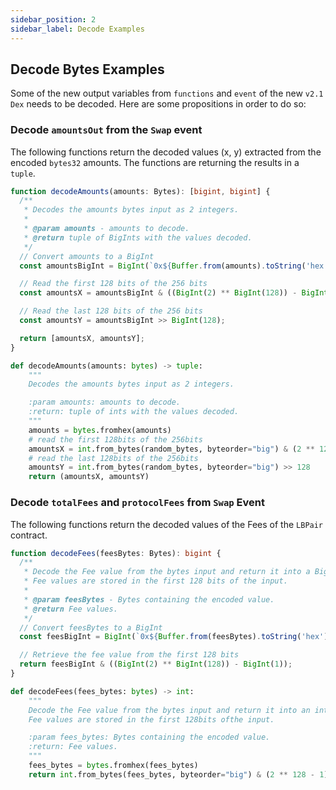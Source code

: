 ```yaml
---
sidebar_position: 2
sidebar_label: Decode Examples
---
```


## Decode Bytes Examples

Some of the new output variables from `functions` and `event` of the new `v2.1 Dex` needs to be decoded. Here are some propositions in order to do so: <br/>

### Decode `amountsOut` from the `Swap` event

The following functions return the decoded values (x, y) extracted from the encoded `bytes32` amounts. The functions are returning the results in a `tuple`.

```typescript
function decodeAmounts(amounts: Bytes): [bigint, bigint] {
  /**
   * Decodes the amounts bytes input as 2 integers.
   *
   * @param amounts - amounts to decode.
   * @return tuple of BigInts with the values decoded.
   */
  // Convert amounts to a BigInt
  const amountsBigInt = BigInt(`0x${Buffer.from(amounts).toString('hex')}`);

  // Read the first 128 bits of the 256 bits
  const amountsX = amountsBigInt & ((BigInt(2) ** BigInt(128)) - BigInt(1));

  // Read the last 128 bits of the 256 bits
  const amountsY = amountsBigInt >> BigInt(128);

  return [amountsX, amountsY];
}
```

```python
def decodeAmounts(amounts: bytes) -> tuple:
    """
    Decodes the amounts bytes input as 2 integers.

    :param amounts: amounts to decode.
    :return: tuple of ints with the values decoded.
    """
    amounts = bytes.fromhex(amounts)
    # read the first 128bits of the 256bits
    amountsX = int.from_bytes(random_bytes, byteorder="big") & (2 ** 128 - 1)
    # read the last 128bits of the 256bits
    amountsY = int.from_bytes(random_bytes, byteorder="big") >> 128
    return (amountsX, amountsY)
```

### Decode `totalFees` and `protocolFees` from `Swap` Event

The following functions return the decoded values of the Fees of the `LBPair` contract.

```typescript
function decodeFees(feesBytes: Bytes): bigint {
  /**
   * Decode the Fee value from the bytes input and return it into a BigInt.
   * Fee values are stored in the first 128 bits of the input.
   *
   * @param feesBytes - Bytes containing the encoded value.
   * @return Fee values.
   */
  // Convert feesBytes to a BigInt
  const feesBigInt = BigInt(`0x${Buffer.from(feesBytes).toString('hex')}`);

  // Retrieve the fee value from the first 128 bits
  return feesBigInt & ((BigInt(2) ** BigInt(128)) - BigInt(1));
}
```

```python
def decodeFees(fees_bytes: bytes) -> int:
    """
    Decode the Fee value from the bytes input and return it into an int.
    Fee values are stored in the first 128bits ofthe input.

    :param fees_bytes: Bytes containing the encoded value.
    :return: Fee values.
    """
    fees_bytes = bytes.fromhex(fees_bytes)
    return int.from_bytes(fees_bytes, byteorder="big") & (2 ** 128 - 1)
```